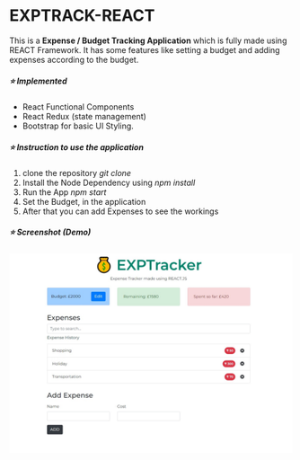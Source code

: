 # EXPTRACK-REACT

This is a **Expense / Budget Tracking Application** which is fully made using REACT Framework. It has some features like setting a budget and adding expenses according to the budget.

##### ⭐ Implemented

- React Functional Components
- React Redux (state management)
- Bootstrap for basic UI Styling.

##### ⭐ Instruction to use the application

1. clone the repository _git clone_
2. Install the Node Dependency using _npm install_
3. Run the App _npm start_
4. Set the Budget, in the application
5. After that you can add Expenses to see the workings

##### ⭐ Screenshot (Demo)

![alt text](./demo.jpeg)
